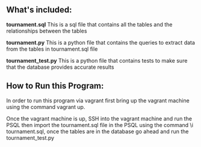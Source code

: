 ﻿## What's included: ##

**tournament.sql**
This is a sql file that contains all the tables and 
the relationships between the tables

**tournament.py**
This is a python file that contains the queries to 
extract data from the tables in tournament.sql file

**tournament_test.py**
This is a python file that contains tests to make sure that the database provides accurate results

## How to Run this Program: ##
In order to run this program via vagrant
first bring up the vagrant machine using the command
vagrant up. 

Once the vagrant machine is up, SSH into the vagrant machine and run the PSQL then import the tournament.sql file in the PSQL using the command 
\i tournament.sql, once the tables are in the database go ahead and run the tournament_test.py


